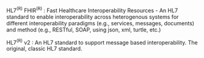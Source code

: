 HL7<sup>(R)</sup> FHIR<sup>(R)</sup>
: Fast Healthcare Interoperability Resources - An HL7 standard to enable interoperability across heterogenous systems for different interoperability paradigms (e.g., services, messages, documents) and method (e.g., RESTful, SOAP, using json, xml, turtle, etc.)

HL7<sup>(R)</sup> v2
: An HL7 standard to support message based interoperability.  The original, classic HL7 standard.
